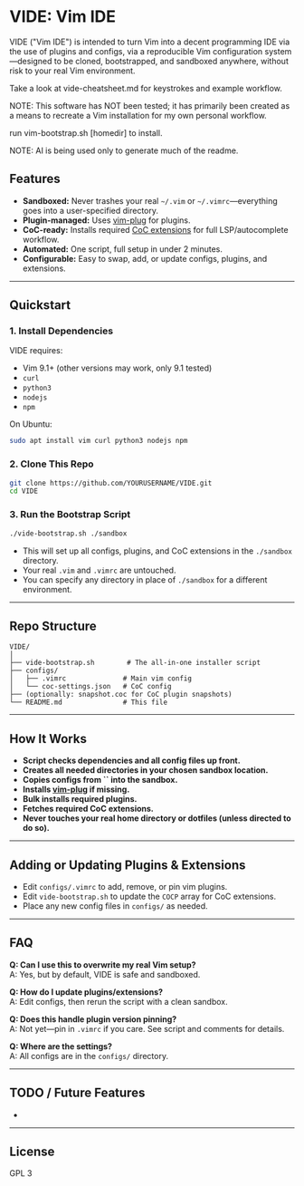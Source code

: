# VIDE: Vim IDE

VIDE ("Vim IDE") is intended to turn Vim into a decent programming IDE via the use of plugins and configs, via a reproducible Vim configuration system—designed to be cloned, bootstrapped, and sandboxed anywhere, without risk to your real Vim environment.

Take a look at vide-cheatsheet.md for keystrokes and example workflow.

NOTE: This software has NOT been tested; it has primarily been created as a means to recreate a Vim installation for my own personal workflow.

run vim-bootstrap.sh [homedir] to install.

NOTE: AI is being used only to generate much of the readme.

## Features

- **Sandboxed:** Never trashes your real `~/.vim` or `~/.vimrc`—everything goes into a user-specified directory.
- **Plugin-managed:** Uses [vim-plug](https://github.com/junegunn/vim-plug) for plugins.
- **CoC-ready:** Installs required [CoC extensions](https://github.com/neoclide/coc.nvim) for full LSP/autocomplete workflow.
- **Automated:** One script, full setup in under 2 minutes.
- **Configurable:** Easy to swap, add, or update configs, plugins, and extensions.

---

## Quickstart

### 1. **Install Dependencies**

VIDE requires:

- Vim 9.1+ (other versions may work, only 9.1 tested)
- `curl`
- `python3`
- `nodejs`
- `npm`

On Ubuntu:

```bash
sudo apt install vim curl python3 nodejs npm
```

### 2. **Clone This Repo**

```bash
git clone https://github.com/YOURUSERNAME/VIDE.git
cd VIDE
```

### 3. **Run the Bootstrap Script**

```bash
./vide-bootstrap.sh ./sandbox
```

- This will set up all configs, plugins, and CoC extensions in the `./sandbox` directory.
- Your real `.vim` and `.vimrc` are untouched.
- You can specify any directory in place of `./sandbox` for a different environment.

---

## Repo Structure

```
VIDE/
│
├── vide-bootstrap.sh        # The all-in-one installer script
├── configs/
│   ├── .vimrc              # Main vim config
│   └── coc-settings.json   # CoC config
├── (optionally: snapshot.coc for CoC plugin snapshots)
└── README.md               # This file
```

---

## How It Works

- **Script checks dependencies and all config files up front.**
- **Creates all needed directories in your chosen sandbox location.**
- **Copies configs from **``** into the sandbox.**
- **Installs **[**vim-plug**](https://github.com/junegunn/vim-plug)** if missing.**
- **Bulk installs required plugins.**
- **Fetches required CoC extensions.**
- **Never touches your real home directory or dotfiles (unless directed to do so).**

---

## Adding or Updating Plugins & Extensions

- Edit `configs/.vimrc` to add, remove, or pin vim plugins.
- Edit `vide-bootstrap.sh` to update the `COCP` array for CoC extensions.
- Place any new config files in `configs/` as needed.

---

## FAQ

**Q: Can I use this to overwrite my real Vim setup?**\
A: Yes, but by default, VIDE is safe and sandboxed.

**Q: How do I update plugins/extensions?**\
A: Edit configs, then rerun the script with a clean sandbox.

**Q: Does this handle plugin version pinning?**\
A: Not yet—pin in `.vimrc` if you care. See script and comments for details.

**Q: Where are the settings?**\
A: All configs are in the `configs/` directory.

---

## TODO / Future Features

-

---

## License

GPL 3

